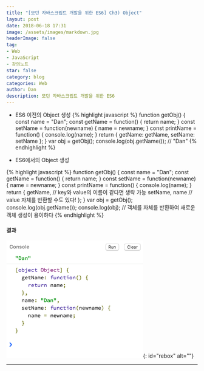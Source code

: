 ```yaml
---
title: "[모던 자바스크립트 개발을 위한 ES6] Ch3) Object"
layout: post
date: 2018-06-18 17:31
image: /assets/images/markdown.jpg
headerImage: false
tag:
- Web
- JavaScript
- 강의노트
star: false
category: blog
categories: Web
author: Dan
description: 모던 자바스크립트 개발을 위한 ES6
---
```


* ES6 이전의 Object 생성
{% highlight javascript %}
  function getObj() {
    const name = "Dan";
    const getName = function() {
      return name;
    }
    const setName = function(newname) {
      name = newname;
    }
    const printName = function() {
      console.log(name);
    }
    return {
      getName: getName,
      setName: setName
    };
  }
  var obj = getObj();
  console.log(obj.getName()); // "Dan"
{% endhighlight %}

* ES6에서의 Object 생성

{% highlight javascript %}
  function getObj() {
    const name = "Dan";
    const getName = function() {
      return name;
    }
    const setName = function(newname) {
      name = newname;
    }
    const printName = function() {
      console.log(name);
    }
    return {
      getName, // key와 value의 이름이 같다면 생략 가능
      setName,
      name // value 자체를 반환할 수도 있다!
    };
  }
  var obj = getObj();
  console.log(obj.getName());
  console.log(obj); // 객체를 자체를 반환하여 새로운 객체 생성이 용이하다
{% endhighlight %}

#### 결과
![Markdown Image][1]{: id="rebox" alt=""}

---
[1]: /assets/images/스크린샷2018-06-18-6.jpg
